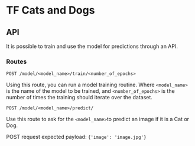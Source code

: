 # TF Cats and Dogs

## API

It is possible to train and use the model for predictions through an API.

### Routes

`POST /model/<model_name>/train/<number_of_epochs>`

Using this route, you can run a model training routine. Where `<model_name>` is the name of the model to be trained, and `<number_of_epochs>` is the number of times the training should iterate over the dataset.

`POST /model/<model_name>/predict/`

Use this route to ask for the `<model_name>`to predict an image if it is a Cat or Dog.

POST request expected payload: `{'image': 'image.jpg'}`

